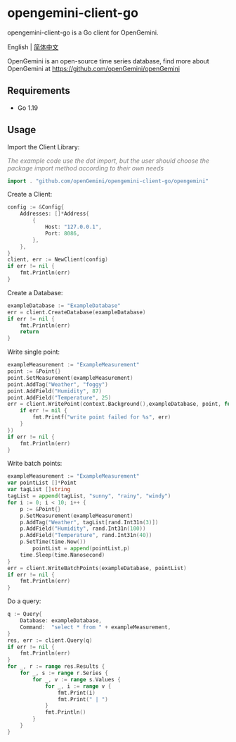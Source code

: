 # opengemini-client-go

opengemini-client-go is a Go client for OpenGemini. 

English | [简体中文](README_CN.md) 

OpenGemini is an open-source time series database, find more about OpenGemini at https://github.com/openGemini/openGemini

## Requirements

- Go 1.19

## Usage

Import the Client Library:

<i><font color=gray>The example code use the dot import, but the user should choose the package import method according to their own needs</font></i>

```go
import . "github.com/openGemini/opengemini-client-go/opengemini"
```

Create a Client:

```go
config := &Config{
	Addresses: []*Address{
		{
			Host: "127.0.0.1",
			Port: 8086,
		},
	},
}
client, err := NewClient(config)
if err != nil {
	fmt.Println(err)
}
```

Create a Database:

```go
exampleDatabase := "ExampleDatabase"
err = client.CreateDatabase(exampleDatabase)
if err != nil {
	fmt.Println(err)
	return
}
```

Write single point:

```go
exampleMeasurement := "ExampleMeasurement"
point := &Point{}
point.SetMeasurement(exampleMeasurement)
point.AddTag("Weather", "foggy")
point.AddField("Humidity", 87)
point.AddField("Temperature", 25)
err = client.WritePoint(context.Background(),exampleDatabase, point, func(err error) {
	if err != nil {
		fmt.Printf("write point failed for %s", err)
	}
})
if err != nil {
	fmt.Println(err)
}
```

Write batch points:

```go
exampleMeasurement := "ExampleMeasurement"
var pointList []*Point
var tagList []string
tagList = append(tagList, "sunny", "rainy", "windy")
for i := 0; i < 10; i++ {
	p := &Point{}
	p.SetMeasurement(exampleMeasurement)
	p.AddTag("Weather", tagList[rand.Int31n(3)])
	p.AddField("Humidity", rand.Int31n(100))
	p.AddField("Temperature", rand.Int31n(40))
	p.SetTime(time.Now())
        pointList = append(pointList,p)
	time.Sleep(time.Nanosecond)
}
err = client.WriteBatchPoints(exampleDatabase, pointList)
if err != nil {
	fmt.Println(err)
}
```

Do a query:

```go
q := Query{
	Database: exampleDatabase,
	Command:  "select * from " + exampleMeasurement,
}
res, err := client.Query(q)
if err != nil {
	fmt.Println(err)
}
for _, r := range res.Results {
	for _, s := range r.Series {
		for _, v := range s.Values {
			for _, i := range v {
				fmt.Print(i)
				fmt.Print(" | ")
			}
			fmt.Println()
		}
	}
}
```
